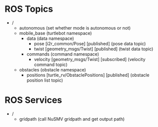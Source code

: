 ROS Topics
==========

- /
	- autonomous (set whether mode is autonomous or not)
	- mobile\_base (turtlebot namespace)
		- data (data namespace)
			- pose [i2r_common/Pose] [published] (pose data topic)
			- twist [geometry_msgs/Twist] [published] (twist data topic)
		- commands (command namespace)
			- velocity [geometry_msgs/Twist] [subscribed] (velocity command topic)
	- obstacles (obstacle namespace)
		- positions [turtle_rv/ObstaclePositions] [published] (obstacle position list topic)


ROS Services
============

- /
	- gridpath (call NuSMV gridpath and get output path)
